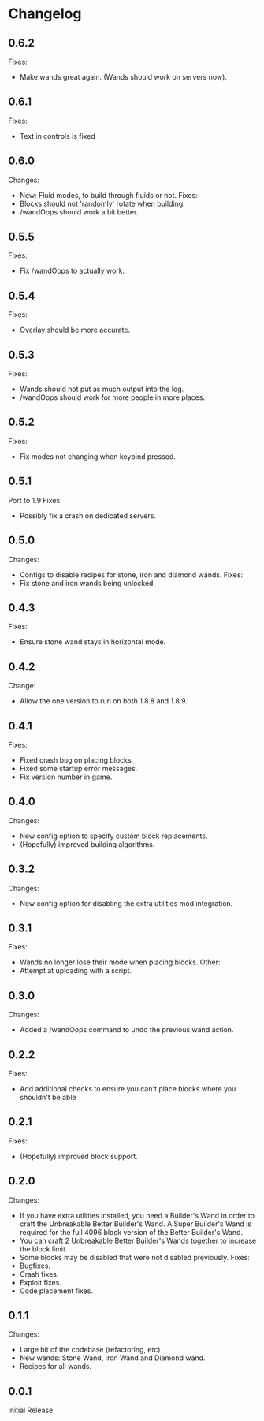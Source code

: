 Changelog
=========

0.6.2
------
Fixes:
* Make wands great again. (Wands should work on servers now).

0.6.1
-----
Fixes:
* Text in controls is fixed

0.6.0
------
Changes:
 * New: Fluid modes, to build through fluids or not.
Fixes:
 * Blocks should not 'randomly' rotate when building.
 * /wandOops should work a bit better.
 
0.5.5
------
Fixes:
* Fix /wandOops to actually work.

0.5.4
------
Fixes:
* Overlay should be more accurate.

0.5.3
------
Fixes:
 * Wands should not put as much output into the log.
 * /wandOops should work for more people in more places.
 
0.5.2
-----
Fixes:
* Fix modes not changing when keybind pressed.

0.5.1
------
Port to 1.9
Fixes:
* Possibly fix a crash on dedicated servers.

0.5.0
-----
Changes:
* Configs to disable recipes for stone, iron and diamond wands.
Fixes:
* Fix stone and iron wands being unlocked.

0.4.3
-----
Fixes:
* Ensure stone wand stays in horizontal mode.

0.4.2
-----
Change:
* Allow the one version to run on both 1.8.8 and 1.8.9.

0.4.1
-----
Fixes:
* Fixed crash bug on placing blocks.
* Fixed some startup error messages.
* Fix version number in game.

0.4.0
-----
Changes:
* New config option to specify custom block replacements.
* (Hopefully) improved building algorithms.

0.3.2
-----
Changes:
* New config option for disabling the extra utilities mod integration.

0.3.1
------
Fixes:
* Wands no longer lose their mode when placing blocks.
Other:
* Attempt at uploading with a script.

0.3.0
-----
Changes:
* Added a /wandOops command to undo the previous wand action.

0.2.2
-----
Fixes:
* Add additional checks to ensure you can't place blocks where you shouldn't be able

0.2.1
-----
Fixes:
* (Hopefully) improved block support.

0.2.0
-----
Changes:
* If you have extra utilities installed, you need a Builder's Wand in order to craft the Unbreakable Better Builder's Wand. A Super Builder's Wand is required for the full 4096 block version of the Better Builder's Wand.
* You can craft 2 Unbreakable Better Builder's Wands together to increase the block limit.
* Some blocks may be disabled that were not disabled previously.
Fixes:
* Bugfixes.
* Crash fixes.
* Exploit fixes.
* Code placement fixes.

0.1.1
-----
Changes:
* Large bit of the codebase (refactoring, etc)
* New wands: Stone Wand, Iron Wand and Diamond wand.
* Recipes for all wands.

0.0.1
-----
Initial Release

